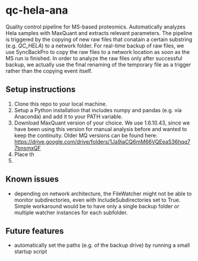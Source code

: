 # qc-hela-ana
Quality control pipeline for MS-based proteomics. Automatically analyzes Hela samples with MaxQuant and extracts relevant parameters. The pipeline is triggered by the copying of new raw files that conatain a certain substring (e.g. *QC_HELA*) to a network folder. For real-time backup of raw files, we use SyncBackPro to copy the raw files to a network location as soon as the MS run is finished. In order to analyze the raw files only after successful backup, we actually use the final renaming of the temporary file as a trigger rather than the copying event itself. 

## Setup instructions
1. Clone this repo to your local machine. 
2. Setup a Python installation that includes numpy and pandas (e.g. via Anaconda) and add it to your PATH variable. 
3. Download MaxQuant version of your choice. We use 1.6.10.43, since we have been using this version for manual analysis before and wanted to keep the continuity. Older MQ versions can be found here: https://drive.google.com/drive/folders/1Ja9iaCQ6mM66VQEeaS36hqq77bnsmxQF
4. Place th
5. 

## Known issues
* depending on network architecture, the FileWatcher might not be able to monitor subdirectories, even with IncludeSubdirectories set to True. Simple workaround would be to have only a single backup folder or multiple watcher instances for each subfolder. 

## Future features
* automatically set the paths (e.g. of the backup drive) by running a small startup script
